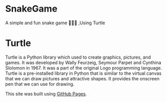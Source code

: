 # SnakeGame

A simple and fun snake game 🐍🤘🔥 ,Using Turtle

# Turtle
Turtle is a Python library which used to create graphics, pictures, and games.
It was developed by Wally Feurzeig, Seymour Parpet and Cynthina Slolomon in 1967. It was a part of the original Logo programming language.
Turtle is a pre-installed library in Python that is similar to the virtual canvas that we can draw pictures and attractive shapes. 
It provides the onscreen pen that we can use for drawing.

This site was built using [GitHub Pages](https://pages.github.com/).



